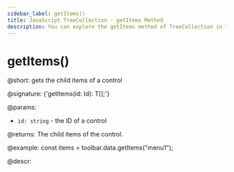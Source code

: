 ```yaml
---
sidebar_label: getItems()
title: JavaScript TreeCollection - getItems Method 
description: You can explore the getItems method of TreeCollection in the documentation of the DHTMLX JavaScript UI library. Browse developer guides and API reference, try out code examples and live demos, and download a free 30-day evaluation version of DHTMLX Suite.
---
```


# getItems()

@short: gets the child items of a control

@signature: {'getItems(id: Id): T[];'}

@params:
- `id: string` - the ID of a control

@returns:
The child items of the control.

@example:
const items = toolbar.data.getItems("menu1");

@descr:
